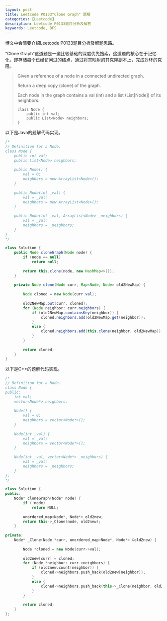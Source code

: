 ```yaml
---
layout: post
title: Leetcode P0133"Clone Graph" 题解
categories: [Leetcode]
description: Leetcode P0133题目分析及解答
keywords: Leetcode, DFS
---
```


博文中会简要介绍Leetcode P0133题目分析及解题思路。

“Clone Graph”这道题是一道比较基础的深度优先搜索，这道题的核心在于记忆化，即存储每个已经访问过的结点，通过将其映射的其克隆副本上，完成对环的克隆。

> Given a reference of a node in a connected undirected graph.
> 
> Return a deep copy (clone) of the graph.
> 
> Each node in the graph contains a val (int) and a list (List[Node]) of its neighbors.
> ```
> class Node {
>     public int val;
>     public List<Node> neighbors;
> }
> ```

以下是Java的题解代码实现。
```java
/*
// Definition for a Node.
class Node {
    public int val;
    public List<Node> neighbors;
    
    public Node() {
        val = 0;
        neighbors = new ArrayList<Node>();
    }
    
    public Node(int _val) {
        val = _val;
        neighbors = new ArrayList<Node>();
    }
    
    public Node(int _val, ArrayList<Node> _neighbors) {
        val = _val;
        neighbors = _neighbors;
    }
}
*/

class Solution {
    public Node cloneGraph(Node node) {
        if (node == null)
            return null;
        
        return this.clone(node, new HashMap<>());
    }
    
    private Node clone(Node curr, Map<Node, Node> old2NewMap) {
        
        Node cloned = new Node(curr.val);
        
        old2NewMap.put(curr, cloned);
        for (Node neighbor: curr.neighbors) {
            if (old2NewMap.containsKey(neighbor)) {
                cloned.neighbors.add(old2NewMap.get(neighbor));
            }
            else {
                cloned.neighbors.add(this.clone(neighbor, old2NewMap));
            }
        }
        
        return cloned;
    }
}
```

以下是C++的题解代码实现。
```cpp
/*
// Definition for a Node.
class Node {
public:
    int val;
    vector<Node*> neighbors;
    
    Node() {
        val = 0;
        neighbors = vector<Node*>();
    }
    
    Node(int _val) {
        val = _val;
        neighbors = vector<Node*>();
    }
    
    Node(int _val, vector<Node*> _neighbors) {
        val = _val;
        neighbors = _neighbors;
    }
};
*/

class Solution {
public:
    Node* cloneGraph(Node* node) {
        if (!node)
            return NULL;
        
        unordered_map<Node*, Node*> old2new;
        return this->_Clone(node, old2new);
    }
    
private:
    Node* _Clone(Node *curr, unordered_map<Node*, Node*> &old2new) {
        
        Node *cloned = new Node(curr->val);
        
        old2new[curr] = cloned;
        for (Node *neighbor: curr->neighbors) {
            if (old2new.count(neighbor)) {
                cloned->neighbors.push_back(old2new[neighbor]);
            }
            else {
                cloned->neighbors.push_back(this->_Clone(neighbor, old2new));
            }
        }
        
        return cloned;
    }
};
```